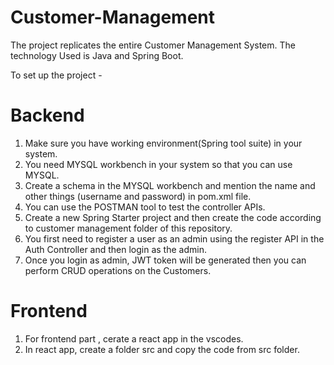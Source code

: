 # Customer-Management
The project replicates the entire Customer Management System. The technology Used is Java and Spring Boot.

To set up the project -


# Backend
1) Make sure you have working environment(Spring tool suite) in your system.
2) You need MYSQL workbench in your system so that you can use MYSQL.
3) Create a schema in the MYSQL workbench and mention the name and other things (username and password) in pom.xml file.
4) You can use the POSTMAN tool to test the controller APIs.
5) Create a new Spring Starter project and then create the code according to customer management folder of this repository.
6) You first need to register a user as an admin using the register API in the Auth Controller and then login as the admin.
7) Once you login as admin, JWT token will be generated then you can perform CRUD operations on the Customers.


# Frontend
1) For frontend part , cerate a react app in the vscodes.
2) In react app, create a folder src and copy the code from src folder.

